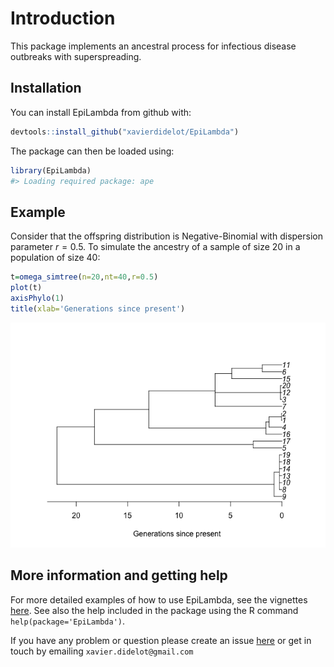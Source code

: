 
<!-- README.md is generated from README.Rmd. Please edit that file -->

# Introduction

This package implements an ancestral process for infectious disease
outbreaks with superspreading.

## Installation

You can install EpiLambda from github with:

``` r
devtools::install_github("xavierdidelot/EpiLambda")
```

The package can then be loaded using:

``` r
library(EpiLambda)
#> Loading required package: ape
```

## Example

Consider that the offspring distribution is Negative-Binomial with
dispersion parameter $r=0.5$. To simulate the ancestry of a sample of
size 20 in a population of size 40:

``` r
t=omega_simtree(n=20,nt=40,r=0.5)
plot(t)
axisPhylo(1)
title(xlab='Generations since present')
```

![](man/figures/unnamed-chunk-3-1.png)<!-- -->

## More information and getting help

For more detailed examples of how to use EpiLambda, see the vignettes
[here](https://github.com/xavierdidelot/EpiLambda/tree/master/vignettes).
See also the help included in the package using the R command
`help(package='EpiLambda')`.

If you have any problem or question please create an issue
[here](https://github.com/xavierdidelot/EpiLambda/issues) or get in
touch by emailing `xavier.didelot@gmail.com`
